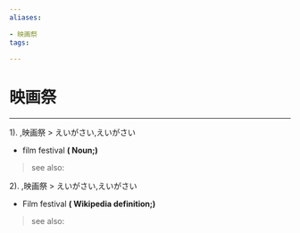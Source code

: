 ```yaml
---
aliases:
    
- 映画祭
tags:
    
---
```


# 映画祭
---
1).
,映画祭 > えいがさい,えいがさい

- film festival
**( Noun;)**
> see also: 
            
2).
,映画祭 > えいがさい,えいがさい

- Film festival
**( Wikipedia definition;)**
> see also: 
            